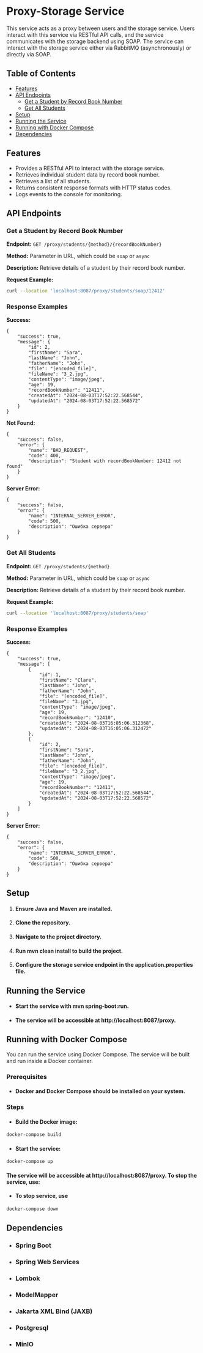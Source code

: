# Proxy-Storage Service

This service acts as a proxy between users and the storage service. Users interact with this service via RESTful API calls, and the service communicates with the storage backend using SOAP. The service can interact with the storage service either via RabbitMQ (asynchronously) or directly via SOAP.

## Table of Contents

- [Features](#features)
- [API Endpoints](#api-endpoints)
    - [Get a Student by Record Book Number](#get-a-student-by-record-book-number)
    - [Get All Students](#get-all-students)
- [Setup](#setup)
- [Running the Service](#running-the-service)
- [Running with Docker Compose](#running-with-docker-compose)
- [Dependencies](#dependencies)

## Features

- Provides a RESTful API to interact with the storage service.
- Retrieves individual student data by record book number.
- Retrieves a list of all students.
- Returns consistent response formats with HTTP status codes.
- Logs events to the console for monitoring.

## API Endpoints

### Get a Student by Record Book Number

**Endpoint:** `GET /proxy/students/{method}/{recordBookNumber}`

**Method:** Parameter in URL, which could be `soap` or `async`

**Description:** Retrieve details of a student by their record book number.

**Request Example:**

```bash
curl --location 'localhost:8087/proxy/students/soap/12412'
```

### Response Examples

**Success:**
```curl
{
    "success": true,
    "message": {
        "id": 2,
        "firstName": "Sara",
        "lastName": "John",
        "fatherName": "John",
        "file": "[encoded_file]",
        "fileName": "3_2.jpg",
        "contentType": "image/jpeg",
        "age": 19,
        "recordBookNumber": "12411",
        "createdAt": "2024-08-03T17:52:22.568544",
        "updatedAt": "2024-08-03T17:52:22.568572"
    }
}
```

**Not Found:**
```curl
{
    "success": false,
    "error": {
        "name": "BAD_REQUEST",
        "code": 400,
        "description": "Student with recordBookNumber: 12412 not found"
    }
}
```

**Server Error:**
```curl:
{
    "success": false,
    "error": {
        "name": "INTERNAL_SERVER_ERROR",
        "code": 500,
        "description": "Ошибка сервера"
    }
}
```

### Get All Students

**Endpoint:** `GET /proxy/students/{method}`

**Method:** Parameter in URL, which could be `soap` or `async`

**Description:** Retrieve details of a student by their record book number.

**Request Example:**

```bash
curl --location 'localhost:8087/proxy/students/soap'
```

### Response Examples

**Success:**
```curl
{
    "success": true,
    "message": [
        {
            "id": 1,
            "firstName": "Clare",
            "lastName": "John",
            "fatherName": "John",
            "file": "[encoded_file]",
            "fileName": "3.jpg",
            "contentType": "image/jpeg",
            "age": 19,
            "recordBookNumber": "12410",
            "createdAt": "2024-08-03T16:05:06.312368",
            "updatedAt": "2024-08-03T16:05:06.312472"
        },
        {
            "id": 2,
            "firstName": "Sara",
            "lastName": "John",
            "fatherName": "John",
            "file": "[encoded_file]",
            "fileName": "3_2.jpg",
            "contentType": "image/jpeg",
            "age": 19,
            "recordBookNumber": "12411",
            "createdAt": "2024-08-03T17:52:22.568544",
            "updatedAt": "2024-08-03T17:52:22.568572"
        }
    ]
}
```

**Server Error:**
```curl
{
    "success": false,
    "error": {
        "name": "INTERNAL_SERVER_ERROR",
        "code": 500,
        "description": "Ошибка сервера"
    }
}
```

## Setup

1) #### Ensure Java and Maven are installed.
2) #### Clone the repository. 
3) #### Navigate to the project directory. 
4) #### Run mvn clean install to build the project. 
5) #### Configure the storage service endpoint in the application.properties file.

## Running the Service
- #### Start the service with mvn spring-boot:run.
- #### The service will be accessible at http://localhost:8087/proxy.

## Running with Docker Compose
You can run the service using Docker Compose. The service will be built and run inside a Docker container.

### Prerequisites
- #### Docker and Docker Compose should be installed on your system.

### Steps

- #### Build the Docker image:
```bash
docker-compose build
```

- #### Start the service:
```bash
docker-compose up
```

#### The service will be accessible at http://localhost:8087/proxy. To stop the service, use:

- #### To stop service, use
```bash
docker-compose down
```

## Dependencies
- ### Spring Boot
- ### Spring Web Services
- ### Lombok
- ### ModelMapper
- ### Jakarta XML Bind (JAXB)
- ### Postgresql
- ### MinIO